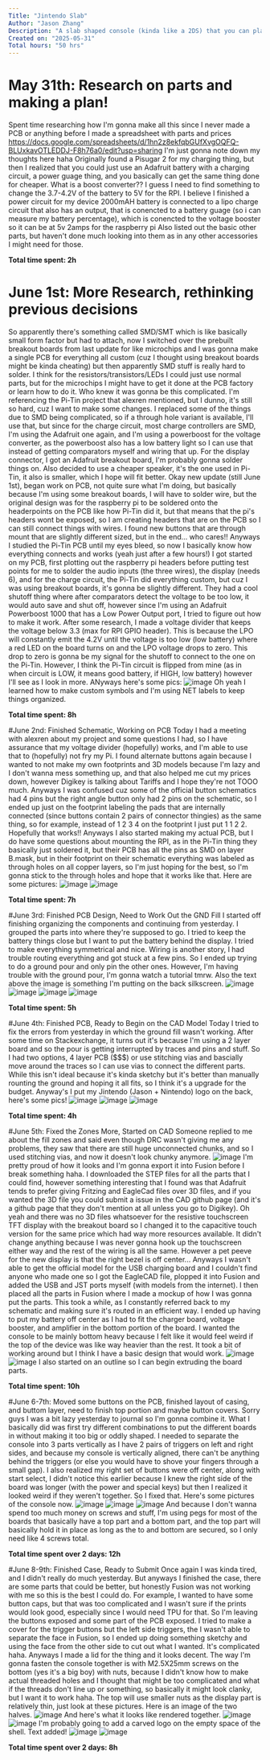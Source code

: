 ```yaml
---
Title: "Jintendo Slab"
Author: "Jason Zhang"
Description: "A slab shaped console (kinda like a 2DS) that you can play retro games on, will have battery, powered by RPI Z2W"
Created on: "2025-05-31"
Total hours: "50 hrs"
---
```

# May 31th: Research on parts and making a plan!
Spent time researching how I'm gonna make all this since I never made a PCB or anything before
I made a spreadsheet with parts and prices https://docs.google.com/spreadsheets/d/1hn2z8ekfqbGUfXvgOQFQ-BLUxkavOTLEDDJ-F8h76a0/edit?usp=sharing
I'm just gonna note down my thoughts here haha
Originally found a Pisugar 2 for my charging thing, but then I realized that you could just use an Adafruit battery with a charging circuit, a power guage thing, and you basically can get the same thing done for cheaper.
What is a boost converter?? I guess I need to find something to change the 3.7-4.2V of the battery to 5V for the RPI.
I believe I finished a power circuit for my device
2000mAH battery is connected to a lipo charge circuit that also has an output, that is conencted to a battery guage (so i can measure my battery percentage), which is conencted to the voltage booster so it can be at 5v 2amps for the raspberry pi
Also listed out the basic other parts, but haven't done much looking into them as in any other accessories I might need for those.

**Total time spent: 2h**

# June 1st: More Research, rethinking previous decisions
So apparently there's something called SMD/SMT which is like basically small form factor but had to attach, now I switched over the prebuilt breakout boards from last update for like microchips and I was gonna make a single PCB for everything all custom (cuz I thought using breakout boards might be kinda cheating) but then apparently SMD stuff is really hard to solder. I think for the resistors/transistors/LEDs I could just use normal parts, but for the microchips I might have to get it done at the PCB factory or learn how to do it.
Who knew it was gonna be this complicated. I'm referencing the Pi-Tin project that alexren mentioned, but I dunno, it's still so hard, cuz I want to make some changes.
I replaced some of the things due to SMD being complicated, so if a through hole variant is available, I'll use that, but since for the charge circuit, most charge controllers are SMD, I'm using the Adafruit one again, and I'm using a powerboost for the voltage converter, as the powerboost also has a low battery light so I can use that instead of getting comparators myself and wiring that up. For the display connector, I got an Adafruit breakout board, I'm probably gonna solder things on.
Also decided to use a cheaper speaker, it's the one used in Pi-Tin, it also is smaller, which I hope will fit better.
Okay new update (still June 1st), began work on PCB, not quite sure what I'm doing, but basically because I'm using some breakout boards, I will have to solder wire, but the original design was for the raspberry pi to be soldered onto the headerpoints on the PCB like how Pi-Tin did it, but that means that the pi's headers wont be exposed, so I am creating headers that are on the PCB so I can still connect things with wires.
I found new buttons that are through mount that are slightly different sized, but in the end... who cares!!
Anyways I studied the Pi-Tin PCB until my eyes bleed, so now I basically know how everything connects and works (yeah just after a few hours!)
I got started on my PCB, first plotting out the raspberry pi headers before putting test points for me to solder the audio inputs (the three wires), the display (needs 6), and for the charge circuit, the Pi-Tin did everything custom, but cuz I was using breakout boards, it's gonna be slightly different. They had a cool shutoff thing where after comparators detect the voltage to be too low, it would auto save and shut off, however since I'm using an Adafruit Powerboost 1000 that has a Low Power Output port, I tried to figure out how to make it work. After some research, I made a voltage divider that keeps the voltage below 3.3 (max for RPI GPIO header). This is because the LPO will constantly emit the 4.2V until the voltage is too low (low battery) where a red LED on the board turns on and the LPO voltage drops to zero. This drop to zero is gonna be my signal for the shutoff to connect to the one on the Pi-Tin. However, I think the Pi-Tin circuit is flipped from mine (as in when circuit is LOW, it means good battery, if HIGH, low battery) however I'll see as I look in more.
ANyways here's some pics:
![image](https://github.com/user-attachments/assets/b5d9c1d5-ce2b-43fd-9968-85bee993e3fa)
Oh yeah I learned how to make custom symbols and I'm using NET labels to keep things organized.

 **Total time spent: 8h**

 #June 2nd: Finished Schematic, Working on PCB 
Today I had a meeting with alexren about my project and some questions I had, so I have assurance that my voltage divider (hopefully) works, and I'm able to use that to (hopefully) not fry my Pi. I found alternate buttons again because I wanted to not make my own footprints and 3D models because I'm lazy and I don't wanna mess something up, and that also helped me cut my prices down, however Digikey is talking about Tariffs and I hope they're not TOOO much. Anyways I was confused cuz some of the official button schematics had 4 pins but the right angle button only had 2 pins on the schematic, so I ended up just on the footprint labeling the pads that are internally connected (since buttons contain 2 pairs of connector thingies) as the same thing, so for example, instead of 1 2 3 4 on the footprint I just put 1 1 2 2. Hopefully that works!!
Anyways I also started making my actual PCB, but I do have some questions about mounting the RPI, as in the Pi-Tin thing they basically just soldered it, but their PCB has all the pins as SMD on layer B.mask, but in their footprint on their schematic everything was labeled as through holes on all copper layers, so I'm just hoping for the best, so I'm gonna stick to the through holes and hope that it works like that. 
Here are some pictures:
![image](https://github.com/user-attachments/assets/371e4578-ce07-427f-b1dc-a8e1df776698)
![image](https://github.com/user-attachments/assets/b2e0fba2-8af2-41ff-a869-7d23d5031eb0)

**Total time spent: 7h**

#June 3rd: Finished PCB Design, Need to Work Out the GND Fill
I started off finishing organizing the components and continuing from yesterday. I grouped the parts into where they're supposed to go. I tried to keep the battery things close but I want to put the battery behind the display. I tried to make everything symmetrical and nice.
Wiring is another story, I had trouble routing everything and got stuck at a few pins. So I ended up trying to do a ground pour and only pin the other ones. However, I'm having trouble with the ground pour, I'm gonna watch a tutorial tmrw.
Also the text above the image is something I'm putting on the back silkscreen.
![image](https://github.com/user-attachments/assets/219475dc-8907-4619-80df-3e1e888901e3)
![image](https://github.com/user-attachments/assets/2c3ae544-410f-472c-83be-b1f0f48dac30)
![image](https://github.com/user-attachments/assets/2a266b66-c0a9-4242-b2c6-a25da8024865)
![image](https://github.com/user-attachments/assets/1ef929fb-7dd7-4b32-a635-f56bdce8944d)

**Total time spent: 5h**

#June 4th: Finished PCB, Ready to Begin on the CAD Model
Today I tried to fix the errors from yesterday in which the ground fill wasn't working. After some time on Stackexchange, it turns out it's because I'm using a 2 layer board and so the pour is getting interrupted by traces and pins and stuff. So I had two options, 4 layer PCB ($$$) or use stitching vias and bascially move around the traces so I can use vias to connect the different parts. While this isn't ideal because it's kinda sketchy but it's better than manually rounting the ground and hoping it all fits, so I think it's a upgrade for the budget.
Anyway's I put my Jintendo (Jason + Nintendo) logo on the back, here's some pics!
![image](https://github.com/user-attachments/assets/5441ba1e-72d8-4efa-82f9-25167c93894b)
![image](https://github.com/user-attachments/assets/97748030-a033-4c84-a70f-d21ecf72f82c)
![image](https://github.com/user-attachments/assets/35ca61a9-0940-4901-8d4a-6e238483d89e)

**Total time spent: 4h**

#June 5th: Fixed the Zones More, Started on CAD
Someone replied to me about the fill zones and said even though DRC wasn't giving me any problems, they saw that there are still huge unconnected chunks, and so I used stitching vias, and now it doesn't look chunky anymore.
![image](https://github.com/user-attachments/assets/fd5fc295-23bf-499b-883e-496a444cf66e)
I'm pretty proud of how it looks and I'm gonna export it into Fusion before I break something haha.
I downloaded the STEP files for all the parts that I could find, however something interesting that I found was that Adafruit tends to prefer giving Fritzing and EagleCad files over 3D files, and if you wanted the 3D file you could submit a issue in the CAD github page (and it's a github page that they don't mention at all unless you go to Digikey).
Oh yeah and there was no 3D files whatsoever for the resistive touchscreen TFT display with the breakout board so I changed it to the capacitive touch version for the same price which had way more resources available. It didn't change anything because I was never gonna hook up the touchscreen either way and the rest of the wiring is all the same.
However a pet peeve for the new display is that the right bezel is off center...
Anyways I wasn't able to get the official model for the USB charging board and I couldn't find anyone who made one so I got the EagleCAD file, plopped it into Fusion and added the USB and JST ports myself (with models from the internet). 
I then placed all the parts in Fusion where I made a mockup of how I was gonna put the parts. This took a while, as I constantly referred back to my schematic and making sure it's routed in an efficient way.
I ended up having to put my battery off center as I had to fit the charger board, voltage booster, and amplifier in the bottom portion of the board. I wanted the console to be mainly bottom heavy because I felt like it would feel weird if the top of the device was like way heavier than the rest.
It took a bit of working around but I think I have a basic design that would work. 
![image](https://github.com/user-attachments/assets/3de50bae-7316-48b1-9cb9-be33a61d33bd)
![image](https://github.com/user-attachments/assets/a2a30779-c4dd-4fb2-942a-685503c7c925)
I also started on an outline so I can begin extruding the board parts.

**Total time spent: 10h**

#June 6-7th: Moved some buttons on the PCB, finished layout of casing, and buttom layer, need to finish top portion and maybe button covers.
Sorry guys I was a bit lazy yesterday to journal so I'm gonna combine it.
What I basically did was first try different combinations to put the different boards in without making it too big or oddly shaped. I needed to separate the console into 3 parts vertically as I have 2 pairs of triggers on left and right sides, and because my console is vertically aligned, there can't be anything behind the triggers (or else you would have to shove your fingers through a small gap).
I also realized my right set of buttons were off center, along with start select, I didn't notice this earlier because I knew the right side of the board was longer (with the power and special keys) but then I realized it looked weird if they weren't together. So I fixed that.
Here's some pictures of the console now.
![image](https://github.com/user-attachments/assets/4263298a-d3cc-4c68-bd03-6276aa6fa60e)
![image](https://github.com/user-attachments/assets/936c14fa-7b44-4437-b5c7-de138ae1ba12)
![image](https://github.com/user-attachments/assets/0475fca5-c308-4790-9c4a-9ffc80052134)
And because I don't wanna spend too much money on screws and stuff, I'm using pegs for most of the boards that basically have a top part and a bottom part, and the top part will basically hold it in place as long as the to and bottom are secured, so I only need like 4 screws total.

**Total time spent over 2 days: 12h**

#June 8-9th: Finished Case, Ready to Submit
Once again I was kinda tired, and I didn't really do much yesterday. But anyways I finished the case, there are some parts that could be better, but honestly Fusion was not working with me so this is the best I could do. For example, I wanted to have some button caps, but that was too complicated and I wasn't sure if the prints would look good, especially since I would need TPU for that. So I'm leaving the buttons exposed and some part of the PCB exposed. I tried to make a cover for the trigger buttons but the left side triggers, the I wasn't able to separate the face in Fusion, so I ended up doing something sketchy and using the face from the other side to cut out what I wanted. It's complicated haha.
Anyways I made a lid for the thing and it looks decent. The way I'm gonna fasten the console together is with M2.5X25mm screws on the bottom (yes it's a big boy) with nuts, because I didn't know how to make actual threaded holes and I thought that might be too complicated and what if the threads don't line up or something, so basically it might look clanky, but I want it to work haha.
The top will use smaller nuts as the display part is relatively thin, just look at these pictures.
Here is an image of the two halves.
![image](https://github.com/user-attachments/assets/0ef2a2ad-327d-4fb5-a085-2055bde2942d)
And here's what it looks like rendered together.
![image](https://github.com/user-attachments/assets/a4924b1b-a704-4121-a03f-a9f8fffc7548)
![image](https://github.com/user-attachments/assets/4165f00a-34fa-4430-b13c-a984127049c2)
I'm probably going to add a carved logo on the empty space of the shell.
Text added!
![image](https://github.com/user-attachments/assets/442239de-d9a1-4a9e-af27-8833ce5ace86)
![image](https://github.com/user-attachments/assets/02dd081e-51e0-47b0-8712-141aabbf25af)

**Total time spent over 2 days: 8h**
